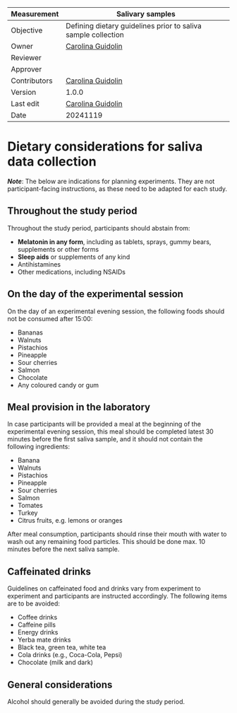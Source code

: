 | Measurement  | Salivary samples                                               |
| ------------ | -------------------------------------------------------------- |
| Objective    | Defining dietary guidelines prior to saliva sample collection  |
| Owner        | [Carolina Guidolin](mailto:carolina.guidolin@tuebingen.mpg.de) |
| Reviewer     |                                                                |
| Approver     |                                                                |
| Contributors | [Carolina Guidolin](mailto:carolina.guidolin@tuebingen.mpg.de) |
| Version      | 1.0.0                                                          |
| Last edit    | [Carolina Guidolin](mailto:carolina.guidolin@tuebingen.mpg.de) |
| Date         | 20241119                                                       |

# Dietary considerations for saliva data collection

**_Note_**: The below are indications for planning experiments. They are not participant-facing instructions, as these need to be adapted for each study.

## Throughout the study period

Throughout the study period, participants should abstain from:

- **Melatonin in any form**, including as tablets, sprays, gummy bears, supplements or other forms
- **Sleep aids** or supplements of any kind
- Antihistamines
- Other medications, including NSAIDs

## On the day of the experimental session

On the day of an experimental evening session, the following foods should not be consumed after 15:00:

- Bananas
- Walnuts
- Pistachios
- Pineapple
- Sour cherries
- Salmon
- Chocolate
- Any coloured candy or gum

## Meal provision in the laboratory

In case participants will be provided a meal at the beginning of the experimental evening session, this meal should be completed latest 30 minutes before the first saliva sample, and it should not contain the following ingredients:

- Banana
- Walnuts
- Pistachios
- Pineapple
- Sour cherries
- Salmon
- Tomates
- Turkey
- Citrus fruits, e.g. lemons or oranges

After meal consumption, participants should rinse their mouth with water to wash out any remaining food particles. This should be done max. 10 minutes before the next saliva sample.

## Caffeinated drinks

Guidelines on caffeinated food and drinks vary from experiment to experiment and participants are instructed accordingly. The following items are to be avoided:

- Coffee drinks
- Caffeine pills
- Energy drinks
- Yerba mate drinks
- Black tea, green tea, white tea
- Cola drinks (e.g., Coca-Cola, Pepsi)
- Chocolate (milk and dark)

## General considerations

Alcohol should generally be avoided during the study period.
